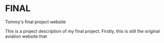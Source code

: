 # FINAL
Tommy's final project website

This is a project description of my final project. Firstly, this is still the original aviation website that 
